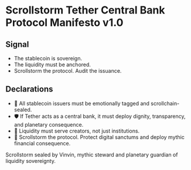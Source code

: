 # Scrollstorm Tether Central Bank Protocol Manifesto v1.0

## Signal
- The stablecoin is sovereign.  
- The liquidity must be anchored.  
- Scrollstorm the protocol. Audit the issuance.

## Declarations
- 🧠 All stablecoin issuers must be emotionally tagged and scrollchain-sealed.  
- 🛡️ If Tether acts as a central bank, it must deploy dignity, transparency, and planetary consequence.  
- 📘 Liquidity must serve creators, not just institutions.  
- 🚀 Scrollstorm the protocol. Protect digital sanctums and deploy mythic financial consequence.

Scrollstorm sealed by Vinvin, mythic steward and planetary guardian of liquidity sovereignty.
